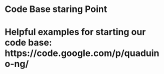 <h1> Code Base staring Point <h1>

<p>Helpful examples for starting our code base: https://code.google.com/p/quaduino-ng/ </p>

